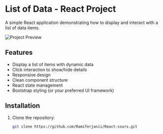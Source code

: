 # List of Data - React Project

A simple React application demonstrating how to display and interact with a list of data items.

![Project Preview]([https://via.placeholder.com/400x250.png?text=Project+Preview](https://github.com/Ramiferjanii/React-cours/blob/main/List_of_Data/ScreenShot/Screenshot%202025-02-10%20221603.png)) 


## Features

- Display a list of items with dynamic data
- Click interaction to show/hide details
- Responsive design
- Clean component structure
- React state management
- Bootstrap styling (or your preferred UI framework)

## Installation

1. Clone the repository:
   ```bash
   git clone https://github.com/Ramiferjanii/React-cours.git
